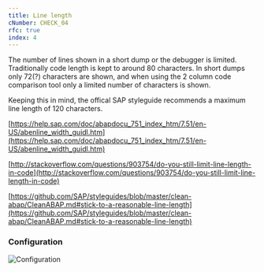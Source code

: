 ```yaml
---
title: Line length
cNumber: CHECK_04
rfc: true
index: 4
---
```


The number of lines shown in a short dump or the debugger is limited. Traditionally code length is kept to around 80 characters.
In short dumps only 72(?) characters are shown, and when using the 2 column code comparison tool only a limited number of characters is shown.

Keeping this in mind, the offical SAP styleguide recommends a maximum line length of 120 characters.

[https://help.sap.com/doc/abapdocu_751_index_htm/7.51/en-US/abenline_width_guidl.htm](https://help.sap.com/doc/abapdocu_751_index_htm/7.51/en-US/abenline_width_guidl.htm)

[http://stackoverflow.com/questions/903754/do-you-still-limit-line-length-in-code](http://stackoverflow.com/questions/903754/do-you-still-limit-line-length-in-code)

[https://github.com/SAP/styleguides/blob/master/clean-abap/CleanABAP.md#stick-to-a-reasonable-line-length](https://github.com/SAP/styleguides/blob/master/clean-abap/CleanABAP.md#stick-to-a-reasonable-line-length)

### Configuration
![Configuration](/img/04_conf.png)
